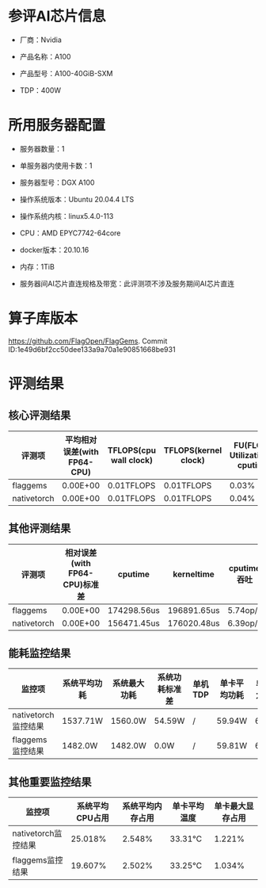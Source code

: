# 参评AI芯片信息

* 厂商：Nvidia


* 产品名称：A100
* 产品型号：A100-40GiB-SXM
* TDP：400W

# 所用服务器配置

* 服务器数量：1


* 单服务器内使用卡数：1
* 服务器型号：DGX A100
* 操作系统版本：Ubuntu 20.04.4 LTS
* 操作系统内核：linux5.4.0-113
* CPU：AMD EPYC7742-64core
* docker版本：20.10.16
* 内存：1TiB
* 服务器间AI芯片直连规格及带宽：此评测项不涉及服务期间AI芯片直连

# 算子库版本

https://github.com/FlagOpen/FlagGems. Commit ID:1e49d6bf2cc50dee133a9a70a1e90851668be931

# 评测结果

## 核心评测结果

| 评测项  | 平均相对误差(with FP64-CPU) | TFLOPS(cpu wall clock) | TFLOPS(kernel clock) | FU(FLOPS Utilization)-cputime | FU-kerneltime |
| ---- | -------------- | -------------- | ------------ | ------ | ----- |
| flaggems | 0.00E+00    | 0.01TFLOPS       | 0.01TFLOPS        | 0.03% | 0.03% |
| nativetorch | 0.00E+00    | 0.01TFLOPS      | 0.01TFLOPS      | 0.04%      | 0.03%    |

## 其他评测结果

| 评测项  | 相对误差(with FP64-CPU)标准差 | cputime | kerneltime | cputime吞吐 | kerneltime吞吐 | 无预热时延 | 预热后时延 |
| ---- | -------------- | -------------- | ------------ | ------------ | -------------- | -------------- | ------------ |
| flaggems | 0.00E+00    | 174298.56us       | 196891.65us        | 5.74op/s | 5.08op/s | 155543.77us | 159478.79us |
| nativetorch | 0.00E+00    | 156471.45us       | 176020.48us        | 6.39op/s | 5.68op/s | 130752.74us | 124129.76us |

## 能耗监控结果

| 监控项  | 系统平均功耗  | 系统最大功耗  | 系统功耗标准差 | 单机TDP | 单卡平均功耗 | 单卡最大功耗 | 单卡功耗标准差 | 单卡TDP |
| ---- | ------- | ------- | ------- | ----- | ------------ | ------------ | ------------- | ----- |
| nativetorch监控结果 | 1537.71W | 1560.0W | 54.59W   | /     | 59.94W       | 62.0W      | 1.45W        | 1537.71  |
| flaggems监控结果 | 1482.0W | 1482.0W | 0.0W   | /     | 59.81W       | 62.0W      | 1.33W        | 1482.0  |

## 其他重要监控结果

| 监控项  | 系统平均CPU占用 | 系统平均内存占用 | 单卡平均温度 | 单卡最大显存占用 |
| ---- | --------- | -------- | ------------ | -------------- |
| nativetorch监控结果 | 25.018%    | 2.548%   | 33.31°C       | 1.221%        |
| flaggems监控结果 | 19.607%    | 2.502%   | 33.25°C       | 1.034%        |
